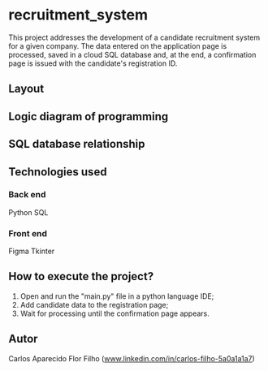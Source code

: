 # recruitment_system
This project addresses the development of a candidate recruitment system for a given company. The data entered on the application page is processed, saved in a cloud SQL database and, at the end, a confirmation page is issued with the candidate's registration ID.

## Layout

## Logic diagram of programming

## SQL database relationship

## Technologies used
### Back end
  Python
  SQL
    
### Front end
  Figma
  Tkinter

## How to execute the project?
  1. Open and run the "main.py" file in a python language IDE;
  2. Add candidate data to the registration page;
  3. Wait for processing until the confirmation page appears.

## Autor

  Carlos Aparecido Flor Filho
  (www.linkedin.com/in/carlos-filho-5a0a1a1a7)
